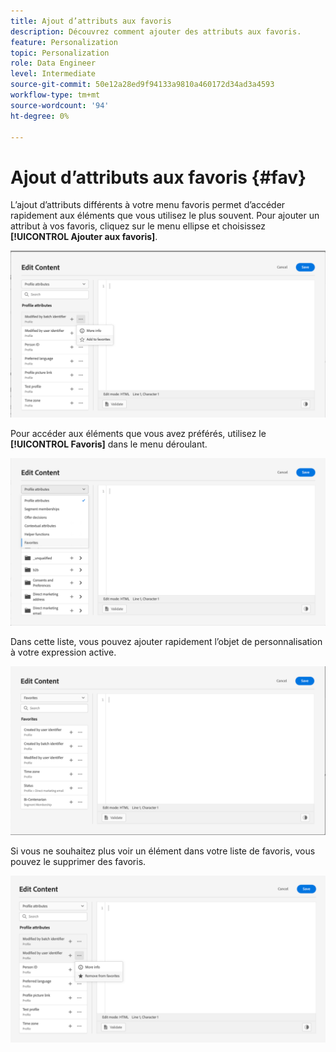 ```yaml
---
title: Ajout d’attributs aux favoris
description: Découvrez comment ajouter des attributs aux favoris.
feature: Personalization
topic: Personalization
role: Data Engineer
level: Intermediate
source-git-commit: 50e12a28ed9f94133a9810a460172d34ad3a4593
workflow-type: tm+mt
source-wordcount: '94'
ht-degree: 0%

---
```


# Ajout d’attributs aux favoris {#fav}

L’ajout d’attributs différents à votre menu favoris permet d’accéder rapidement aux éléments que vous utilisez le plus souvent. Pour ajouter un attribut à vos favoris, cliquez sur le menu ellipse et choisissez **[!UICONTROL Ajouter aux favoris]**.

![](assets/favorite-option.png)

Pour accéder aux éléments que vous avez préférés, utilisez le **[!UICONTROL Favoris]** dans le menu déroulant.

![](assets/favorite-menu.png)

Dans cette liste, vous pouvez ajouter rapidement l’objet de personnalisation à votre expression active.

![](assets/favorite-list.png)

Si vous ne souhaitez plus voir un élément dans votre liste de favoris, vous pouvez le supprimer des favoris.

![](assets/favorite-remove.png)